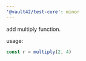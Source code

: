 ```yaml
---
'@vault42/test-core': minor
---
```


add multiply function.

usage:

```js
const r = multiply(2, 4)
```
